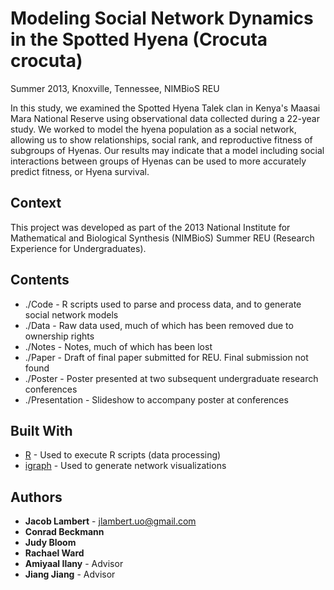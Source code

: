 # Modeling Social Network Dynamics in the Spotted Hyena (Crocuta crocuta)
Summer 2013, Knoxville, Tennessee, NIMBioS REU

In this study, we examined the Spotted Hyena Talek clan in Kenya's Maasai Mara National Reserve using observational data collected during a 22-year study. We worked to model the hyena population as a social network, allowing us to show relationships, social rank, and reproductive fitness of subgroups of Hyenas. Our results may indicate that a model including social interactions between groups of Hyenas can be used to more accurately predict fitness, or Hyena survival.

## Context

This project was developed as part of the 2013 National Institute for Mathematical and Biological Synthesis (NIMBioS) Summer REU (Research Experience for Undergraduates).

## Contents

* ./Code - R scripts used to parse and process data, and to generate social network models
* ./Data - Raw data used, much of which has been removed due to ownership rights
* ./Notes - Notes, much of which has been lost
* ./Paper - Draft of final paper submitted for REU. Final submission not found
* ./Poster - Poster presented at two subsequent undergraduate research conferences
* ./Presentation - Slideshow to accompany poster at conferences


## Built With

* [R](https://www.r-project.org) - Used to execute R scripts (data processing)
* [igraph](http://igraph.org/r/) - Used to generate network visualizations

## Authors

* **Jacob Lambert** - jlambert.uo@gmail.com
* **Conrad Beckmann**
* **Judy Bloom**  
* **Rachael Ward**
* **Amiyaal Ilany** - Advisor
* **Jiang Jiang** - Advisor
